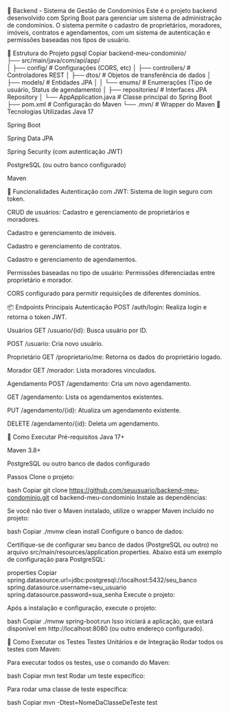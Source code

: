 🏡 Backend - Sistema de Gestão de Condomínios
Este é o projeto backend desenvolvido com Spring Boot para gerenciar um sistema de administração de condomínios. O sistema permite o cadastro de proprietários, moradores, imóveis, contratos e agendamentos, com um sistema de autenticação e permissões baseadas nos tipos de usuário.

📁 Estrutura do Projeto
pgsql
Copiar
backend-meu-condominio/  
├── src/main/java/com/api/app/  
│   ├── config/                  # Configurações (CORS, etc)
│   ├── controllers/             # Controladores REST
│   ├── dtos/                    # Objetos de transferência de dados
│   ├── models/                  # Entidades JPA
│   │   └── enums/               # Enumerações (Tipo de usuário, Status de agendamento)
│   ├── repositories/            # Interfaces JPA Repository
│   └── AppApplication.java     # Classe principal do Spring Boot
├── pom.xml                      # Configuração do Maven
└── .mvn/                        # Wrapper do Maven
🚀 Tecnologias Utilizadas
Java 17

Spring Boot

Spring Data JPA

Spring Security (com autenticação JWT)

PostgreSQL (ou outro banco configurado)

Maven

🔐 Funcionalidades
Autenticação com JWT: Sistema de login seguro com token.

CRUD de usuários: Cadastro e gerenciamento de proprietários e moradores.

Cadastro e gerenciamento de imóveis.

Cadastro e gerenciamento de contratos.

Cadastro e gerenciamento de agendamentos.

Permissões baseadas no tipo de usuário: Permissões diferenciadas entre proprietário e morador.

CORS configurado para permitir requisições de diferentes domínios.

📦 Endpoints Principais
Autenticação
POST /auth/login: Realiza login e retorna o token JWT.

Usuários
GET /usuario/{id}: Busca usuário por ID.

POST /usuario: Cria novo usuário.

Proprietário
GET /proprietario/me: Retorna os dados do proprietário logado.

Morador
GET /morador: Lista moradores vinculados.

Agendamento
POST /agendamento: Cria um novo agendamento.

GET /agendamento: Lista os agendamentos existentes.

PUT /agendamento/{id}: Atualiza um agendamento existente.

DELETE /agendamento/{id}: Deleta um agendamento.

📌 Como Executar
Pré-requisitos
Java 17+

Maven 3.8+

PostgreSQL ou outro banco de dados configurado

Passos
Clone o projeto:

bash
Copiar
git clone https://github.com/seuusuario/backend-meu-condominio.git
cd backend-meu-condominio
Instale as dependências:

Se você não tiver o Maven instalado, utilize o wrapper Maven incluído no projeto:

bash
Copiar
./mvnw clean install
Configure o banco de dados:

Certifique-se de configurar seu banco de dados (PostgreSQL ou outro) no arquivo src/main/resources/application.properties. Abaixo está um exemplo de configuração para PostgreSQL:

properties
Copiar
spring.datasource.url=jdbc:postgresql://localhost:5432/seu_banco
spring.datasource.username=seu_usuario
spring.datasource.password=sua_senha
Execute o projeto:

Após a instalação e configuração, execute o projeto:

bash
Copiar
./mvnw spring-boot:run
Isso iniciará a aplicação, que estará disponível em http://localhost:8080 (ou outro endereço configurado).

🧪 Como Executar os Testes
Testes Unitários e de Integração
Rodar todos os testes com Maven:

Para executar todos os testes, use o comando do Maven:

bash
Copiar
mvn test
Rodar um teste específico:

Para rodar uma classe de teste específica:

bash
Copiar
mvn -Dtest=NomeDaClasseDeTeste test
